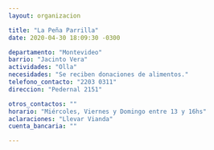 ```yaml
---
layout: organizacion

title: "La Peña Parrilla"
date: 2020-04-30 18:09:30 -0300

departamento: "Montevideo"
barrio: "Jacinto Vera"
actividades: "Olla"
necesidades: "Se reciben donaciones de alimentos."
telefono_contacto: "2203 0311"
direccion: "Pedernal 2151"

otros_contactos: ""
horario: "Miércoles, Viernes y Domingo entre 13 y 16hs"
aclaraciones: "Llevar Vianda"
cuenta_bancaria: ""

---
```

